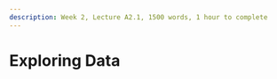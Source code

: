 ```yaml
---
description: Week 2, Lecture A2.1, 1500 words, 1 hour to complete
---
```


# Exploring Data









 
